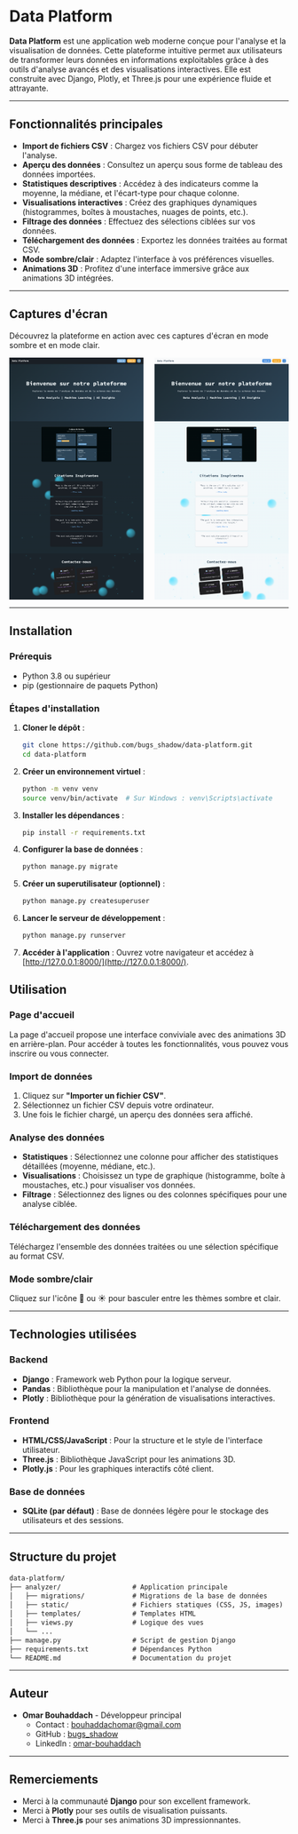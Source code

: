 # Data Platform

**Data Platform** est une application web moderne conçue pour l'analyse et la visualisation de données. Cette plateforme intuitive permet aux utilisateurs de transformer leurs données en informations exploitables grâce à des outils d'analyse avancés et des visualisations interactives. Elle est construite avec Django, Plotly, et Three.js pour une expérience fluide et attrayante.

---

## Fonctionnalités principales

- **Import de fichiers CSV** : Chargez vos fichiers CSV pour débuter l'analyse.
- **Aperçu des données** : Consultez un aperçu sous forme de tableau des données importées.
- **Statistiques descriptives** : Accédez à des indicateurs comme la moyenne, la médiane, et l'écart-type pour chaque colonne.
- **Visualisations interactives** : Créez des graphiques dynamiques (histogrammes, boîtes à moustaches, nuages de points, etc.).
- **Filtrage des données** : Effectuez des sélections ciblées sur vos données.
- **Téléchargement des données** : Exportez les données traitées au format CSV.
- **Mode sombre/clair** : Adaptez l'interface à vos préférences visuelles.
- **Animations 3D** : Profitez d'une interface immersive grâce aux animations 3D intégrées.

---

## Captures d'écran

Découvrez la plateforme en action avec ces captures d'écran en mode sombre et en mode clair.

<div style="display: flex; justify-content: space-between;">
  <img src="images/dark_mode.png" alt="Plateforme en mode sombre" width="48%" />
  <img src="images/light_mode.png" alt="Plateforme en mode clair" width="48%" />
</div>

---

## Installation

### Prérequis

- Python 3.8 ou supérieur
- pip (gestionnaire de paquets Python)

### Étapes d'installation

1. **Cloner le dépôt** :

    ```bash
    git clone https://github.com/bugs_shadow/data-platform.git
    cd data-platform
    ```

2. **Créer un environnement virtuel** :

    ```bash
    python -m venv venv
    source venv/bin/activate  # Sur Windows : venv\Scripts\activate
    ```

3. **Installer les dépendances** :

    ```bash
    pip install -r requirements.txt
    ```

4. **Configurer la base de données** :

    ```bash
    python manage.py migrate
    ```

5. **Créer un superutilisateur (optionnel)** :

    ```bash
    python manage.py createsuperuser
    ```

6. **Lancer le serveur de développement** :

    ```bash
    python manage.py runserver
    ```

7. **Accéder à l'application** : Ouvrez votre navigateur et accédez à [http://127.0.0.1:8000/](http://127.0.0.1:8000/).

## Utilisation

### Page d'accueil
La page d'accueil propose une interface conviviale avec des animations 3D en arrière-plan. Pour accéder à toutes les fonctionnalités, vous pouvez vous inscrire ou vous connecter.

### Import de données
1. Cliquez sur **"Importer un fichier CSV"**.
2. Sélectionnez un fichier CSV depuis votre ordinateur.
3. Une fois le fichier chargé, un aperçu des données sera affiché.

### Analyse des données
- **Statistiques** : Sélectionnez une colonne pour afficher des statistiques détaillées (moyenne, médiane, etc.).
- **Visualisations** : Choisissez un type de graphique (histogramme, boîte à moustaches, etc.) pour visualiser vos données.
- **Filtrage** : Sélectionnez des lignes ou des colonnes spécifiques pour une analyse ciblée.

### Téléchargement des données
Téléchargez l'ensemble des données traitées ou une sélection spécifique au format CSV.

### Mode sombre/clair
Cliquez sur l'icône 🌙 ou ☀️ pour basculer entre les thèmes sombre et clair.

---

## Technologies utilisées

### Backend
- **Django** : Framework web Python pour la logique serveur.
- **Pandas** : Bibliothèque pour la manipulation et l'analyse de données.
- **Plotly** : Bibliothèque pour la génération de visualisations interactives.

### Frontend
- **HTML/CSS/JavaScript** : Pour la structure et le style de l'interface utilisateur.
- **Three.js** : Bibliothèque JavaScript pour les animations 3D.
- **Plotly.js** : Pour les graphiques interactifs côté client.

### Base de données
- **SQLite (par défaut)** : Base de données légère pour le stockage des utilisateurs et des sessions.

---

## Structure du projet

```plaintext
data-platform/
├── analyzer/                  # Application principale
│   ├── migrations/            # Migrations de la base de données
│   ├── static/                # Fichiers statiques (CSS, JS, images)
│   ├── templates/             # Templates HTML
│   ├── views.py               # Logique des vues
│   └── ...
├── manage.py                  # Script de gestion Django
├── requirements.txt           # Dépendances Python
└── README.md                  # Documentation du projet

```


---

## Auteur

- **Omar Bouhaddach** - Développeur principal  
  - Contact : [bouhaddachomar@gmail.com](mailto:bouhaddachomar@gmail.com)  
  - GitHub : [bugs_shadow](https://github.com/bugs_shadow)  
  - LinkedIn : [omar-bouhaddach](https://www.linkedin.com/in/omar-bouhaddach)  

---

## Remerciements

- Merci à la communauté **Django** pour son excellent framework.
- Merci à **Plotly** pour ses outils de visualisation puissants.
- Merci à **Three.js** pour ses animations 3D impressionnantes.